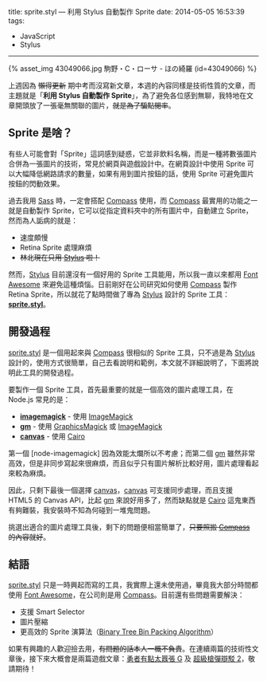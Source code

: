title: sprite.styl — 利用 Stylus 自動製作 Sprite
date: 2014-05-05 16:53:39
tags:
- JavaScript
- Stylus
---

{% asset_img 43049066.jpg 駒野・C・ローサ - ほの綺羅 (id=43049066) %}

上週因為 ~~懶得更新~~ 期中考而沒寫新文章，本週的內容同樣是技術性質的文章，而主題就是「**利用 Stylus 自動製作 Sprite**」，為了避免各位感到無聊，我特地在文章開頭放了一張毫無關聯的圖片，~~就是為了騙點閱率~~。

<!-- more -->

## Sprite 是啥？

有些人可能會對「Sprite」這詞感到疑惑，它並非飲料名稱，而是一種將數張圖片合併為一張圖片的技術，常見於網頁與遊戲設計中。在網頁設計中使用 Sprite 可以大幅降低網路請求的數量，如果有用到圖片按鈕的話，使用 Sprite 可避免圖片按鈕的閃動效果。

過去我用 [Sass] 時，一定會搭配 [Compass] 使用，而 [Compass] 最實用的功能之一就是自動製作 Sprite，它可以從指定資料夾中的所有圖片中，自動建立 Sprite，然而為人詬病的就是：

- 速度頗慢
- Retina Sprite 處理麻煩
- ~~林北現在只用 [Stylus] 啦！~~

然而，[Stylus] 目前還沒有一個好用的 Sprite 工具能用，所以我一直以來都用 [Font Awesome] 來避免這種煩惱。日前剛好在公司研究如何使用 [Compass] 製作 Retina Sprite，所以就花了點時間做了專為 [Stylus] 設計的 Sprite 工具：**[sprite.styl]**。

## 開發過程

[sprite.styl] 是一個用起來與 [Compass] 很相似的 Sprite 工具，只不過是為 [Stylus] 設計的，使用方式很簡單，自己去看說明和範例，本文就不詳細說明了，下面將說明此工具的開發過程。

要製作一個 Sprite 工具，首先最重要的就是一個高效的圖片處理工具，在 Node.js 常見的是：

- **[imagemagick]** - 使用 [ImageMagick]
- **[gm]** - 使用 [GraphicsMagick] 或 [ImageMagick]
- **[canvas]** - 使用 [Cairo]

第一個 [node-imagemagick] 因為效能太爛所以不考慮；而第二個 [gm] 雖然非常高效，但是非同步寫起來很麻煩，而且似乎只有圖片解析比較好用，圖片處理看起來較為麻煩。

因此，只剩下最後一個選擇 [canvas]，[canvas] 可支援同步處理，而且支援 HTML5 的 Canvas API，比起 [gm] 來說好用多了，然而缺點就是 [Cairo] 這鬼東西有夠難裝，我安裝時不知為何碰到一堆鬼問題。

挑選出適合的圖片處理工具後，剩下的問題便相當簡單了，~~只要照搬 [Compass] 的內容就好~~。

## 結語

[sprite.styl] 只是一時興起而寫的工具，我實際上還未使用過，畢竟我大部分時間都使用 [Font Awesome]，在公司則是用 [Compass]。目前還有些問題需要解決：

- 支援 Smart Selector
- 圖片壓縮
- 更高效的 Sprite 演算法（[Binary Tree Bin Packing Algorithm](http://codeincomplete.com/posts/2011/5/7/bin_packing/)）

如果有興趣的人歡迎撿去用，~~有問題的話本人一概不負責~~。在連續兩篇的技術性文章後，接下來大概會是兩篇遊戲文章：[勇者有點太囂張 G] 及 [超級槍彈辯駁 2]，敬請期待！

[Sass]: http://sass-lang.com/
[Compass]: http://compass-style.org/
[Stylus]: http://learnboost.github.io/stylus/
[Font Awesome]: http://fortawesome.github.io/Font-Awesome/
[sprite.styl]: https://github.com/tommy351/sprite.styl
[imagemagick]: https://github.com/rsms/node-imagemagick
[ImageMagick]: http://www.imagemagick.org/
[gm]: https://github.com/aheckmann/gm
[GraphicsMagick]: http://www.graphicsmagick.org/
[canvas]: https://github.com/LearnBoost/node-canvas
[Cairo]: http://cairographics.org/
[勇者有點太囂張 G]: http://www.jp.playstation.com/software/title/jp9000pcsc00047_000000000000000001.html
[超級槍彈辯駁 2]: http://www.danganronpa.com/2/